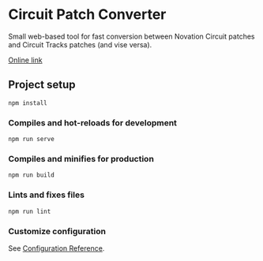 # Circuit Patch Converter

Small web-based tool for fast conversion between Novation Circuit patches and Circuit Tracks patches (and vise versa).

[Online link](https://lensflare.dev/circuit-patch-converter/)

## Project setup
```
npm install
```

### Compiles and hot-reloads for development
```
npm run serve
```

### Compiles and minifies for production
```
npm run build
```

### Lints and fixes files
```
npm run lint
```

### Customize configuration
See [Configuration Reference](https://cli.vuejs.org/config/).
